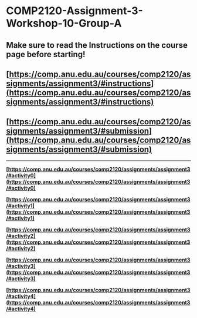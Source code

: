 # COMP2120-Assignment-3-Workshop-10-Group-A

## Make sure to read the Instructions on the course page before starting!

## [https://comp.anu.edu.au/courses/comp2120/assignments/assignment3/#instructions](https://comp.anu.edu.au/courses/comp2120/assignments/assignment3/#instructions)

## [https://comp.anu.edu.au/courses/comp2120/assignments/assignment3/#submission](https://comp.anu.edu.au/courses/comp2120/assignments/assignment3/#submission)

---

**[https://comp.anu.edu.au/courses/comp2120/assignments/assignment3/#activity0](https://comp.anu.edu.au/courses/comp2120/assignments/assignment3/#activity0)**

**[https://comp.anu.edu.au/courses/comp2120/assignments/assignment3/#activity1](https://comp.anu.edu.au/courses/comp2120/assignments/assignment3/#activity1)**

**[https://comp.anu.edu.au/courses/comp2120/assignments/assignment3/#activity2](https://comp.anu.edu.au/courses/comp2120/assignments/assignment3/#activity2)**

**[https://comp.anu.edu.au/courses/comp2120/assignments/assignment3/#activity3](https://comp.anu.edu.au/courses/comp2120/assignments/assignment3/#activity3)**

**[https://comp.anu.edu.au/courses/comp2120/assignments/assignment3/#activity4](https://comp.anu.edu.au/courses/comp2120/assignments/assignment3/#activity4)**
